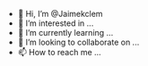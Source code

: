 - 👋 Hi, I’m @Jaimekclem
- 👀 I’m interested in ...
- 🌱 I’m currently learning ...
- 💞️ I’m looking to collaborate on ...
- 📫 How to reach me ...

<!---
Jaimekclem/Jaimekclem is a ✨ special ✨ repository because its `README.md` (this file) appears on your GitHub profile.
You can click the Preview link to take a look at your changes.
--->
